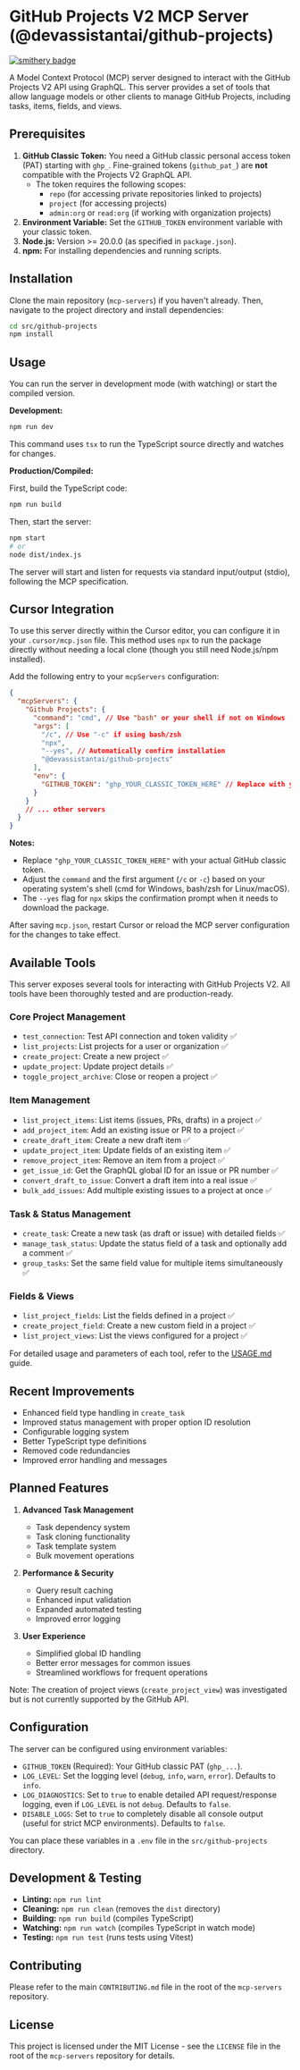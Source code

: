 # GitHub Projects V2 MCP Server (@devassistantai/github-projects)

[![smithery badge](https://smithery.ai/badge/@devassistantai/github-projects)](https://smithery.ai/server/@devassistantai/github-projects)


A Model Context Protocol (MCP) server designed to interact with the GitHub Projects V2 API using GraphQL. This server provides a set of tools that allow language models or other clients to manage GitHub Projects, including tasks, items, fields, and views.

## Prerequisites

1.  **GitHub Classic Token:** You need a GitHub classic personal access token (PAT) starting with `ghp_`. Fine-grained tokens (`github_pat_`) are **not** compatible with the Projects V2 GraphQL API.
    *   The token requires the following scopes:
        *   `repo` (for accessing private repositories linked to projects)
        *   `project` (for accessing projects)
        *   `admin:org` or `read:org` (if working with organization projects)
2.  **Environment Variable:** Set the `GITHUB_TOKEN` environment variable with your classic token.
3.  **Node.js:** Version >= 20.0.0 (as specified in `package.json`).
4.  **npm:** For installing dependencies and running scripts.

## Installation

Clone the main repository (`mcp-servers`) if you haven't already. Then, navigate to the project directory and install dependencies:

```bash
cd src/github-projects
npm install
```

## Usage

You can run the server in development mode (with watching) or start the compiled version.

**Development:**

```bash
npm run dev
```

This command uses `tsx` to run the TypeScript source directly and watches for changes.

**Production/Compiled:**

First, build the TypeScript code:

```bash
npm run build
```

Then, start the server:

```bash
npm start
# or
node dist/index.js
```

The server will start and listen for requests via standard input/output (stdio), following the MCP specification.

## Cursor Integration

To use this server directly within the Cursor editor, you can configure it in your `.cursor/mcp.json` file. This method uses `npx` to run the package directly without needing a local clone (though you still need Node.js/npm installed).

Add the following entry to your `mcpServers` configuration:

```json
{
  "mcpServers": {
    "Github Projects": {
      "command": "cmd", // Use "bash" or your shell if not on Windows
      "args": [
        "/c", // Use "-c" if using bash/zsh
        "npx",
        "--yes", // Automatically confirm installation
        "@devassistantai/github-projects"
      ],
      "env": {
        "GITHUB_TOKEN": "ghp_YOUR_CLASSIC_TOKEN_HERE" // Replace with your actual token
      }
    }
    // ... other servers
  }
}
```

**Notes:**
*   Replace `"ghp_YOUR_CLASSIC_TOKEN_HERE"` with your actual GitHub classic token.
*   Adjust the `command` and the first argument (`/c` or `-c`) based on your operating system's shell (cmd for Windows, bash/zsh for Linux/macOS).
*   The `--yes` flag for `npx` skips the confirmation prompt when it needs to download the package.

After saving `mcp.json`, restart Cursor or reload the MCP server configuration for the changes to take effect.

## Available Tools

This server exposes several tools for interacting with GitHub Projects V2. All tools have been thoroughly tested and are production-ready.

### Core Project Management
*   `test_connection`: Test API connection and token validity ✅
*   `list_projects`: List projects for a user or organization ✅
*   `create_project`: Create a new project ✅
*   `update_project`: Update project details ✅
*   `toggle_project_archive`: Close or reopen a project ✅

### Item Management
*   `list_project_items`: List items (issues, PRs, drafts) in a project ✅
*   `add_project_item`: Add an existing issue or PR to a project ✅
*   `create_draft_item`: Create a new draft item ✅
*   `update_project_item`: Update fields of an existing item ✅
*   `remove_project_item`: Remove an item from a project ✅
*   `get_issue_id`: Get the GraphQL global ID for an issue or PR number ✅
*   `convert_draft_to_issue`: Convert a draft item into a real issue ✅
*   `bulk_add_issues`: Add multiple existing issues to a project at once ✅

### Task & Status Management
*   `create_task`: Create a new task (as draft or issue) with detailed fields ✅
*   `manage_task_status`: Update the status field of a task and optionally add a comment ✅
*   `group_tasks`: Set the same field value for multiple items simultaneously ✅

### Fields & Views
*   `list_project_fields`: List the fields defined in a project ✅
*   `create_project_field`: Create a new custom field in a project ✅
*   `list_project_views`: List the views configured for a project ✅

For detailed usage and parameters of each tool, refer to the [USAGE.md](USAGE.md) guide.

## Recent Improvements

*   Enhanced field type handling in `create_task`
*   Improved status management with proper option ID resolution
*   Configurable logging system
*   Better TypeScript type definitions
*   Removed code redundancies
*   Improved error handling and messages

## Planned Features

1. **Advanced Task Management**
   * Task dependency system
   * Task cloning functionality
   * Task template system
   * Bulk movement operations

2. **Performance & Security**
   * Query result caching
   * Enhanced input validation
   * Expanded automated testing
   * Improved error logging

3. **User Experience**
   * Simplified global ID handling
   * Better error messages for common issues
   * Streamlined workflows for frequent operations

Note: The creation of project views (`create_project_view`) was investigated but is not currently supported by the GitHub API.

## Configuration

The server can be configured using environment variables:

*   `GITHUB_TOKEN` (Required): Your GitHub classic PAT (`ghp_...`).
*   `LOG_LEVEL`: Set the logging level (`debug`, `info`, `warn`, `error`). Defaults to `info`.
*   `LOG_DIAGNOSTICS`: Set to `true` to enable detailed API request/response logging, even if `LOG_LEVEL` is not `debug`. Defaults to `false`.
*   `DISABLE_LOGS`: Set to `true` to completely disable all console output (useful for strict MCP environments). Defaults to `false`.

You can place these variables in a `.env` file in the `src/github-projects` directory.

## Development & Testing

*   **Linting:** `npm run lint`
*   **Cleaning:** `npm run clean` (removes the `dist` directory)
*   **Building:** `npm run build` (compiles TypeScript)
*   **Watching:** `npm run watch` (compiles TypeScript in watch mode)
*   **Testing:** `npm run test` (runs tests using Vitest)

## Contributing

Please refer to the main `CONTRIBUTING.md` file in the root of the `mcp-servers` repository.

## License

This project is licensed under the MIT License - see the `LICENSE` file in the root of the `mcp-servers` repository for details. 